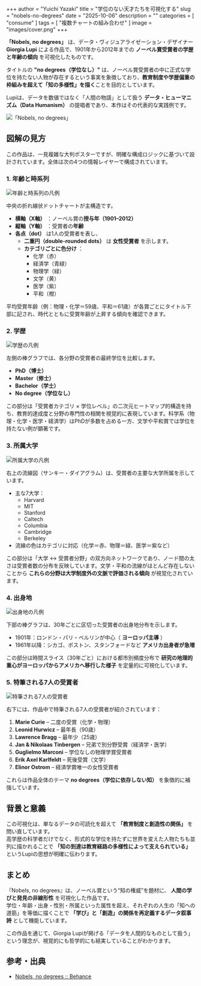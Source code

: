 +++
author = "Yuichi Yazaki"
title = "学位のない天才たちを可視化する"
slug = "nobels-no-degrees"
date = "2025-10-06"
description = ""
categories = [
    "consume"
]
tags = [
    "複数チャートの組み合わせ"
]
image = "images/cover.png"
+++

**「Nobels, no degrees」** は、データ・ヴィジュアライゼーション・デザイナー **Giorgia Lupi** による作品で、1901年から2012年までの **ノーベル賞受賞者の学歴と年齢の傾向** を可視化したものです。

タイトルの **"no degrees（学位なし）"** は、ノーベル賞受賞者の中に正式な学位を持たない人物が存在するという事実を象徴しており、**教育制度や学歴偏重の枠組みを超えて「知の多様性」を描く**ことを目的としています。

Lupiは、データを数値ではなく「人間の物語」として扱う **データ・ヒューマニズム（Data Humanism）** の提唱者であり、本作はその代表的な実践例です。

<!--more-->

![「Nobels, no degrees」](images/mainvisual.png)


## 図解の見方

この作品は、一見複雑な大判ポスターですが、明確な構成ロジックに基づいて設計されています。全体は次の4つの情報レイヤーで構成されています。

### 1. 年齢と時系列

![年齢と時系列の凡例](images/legend-main.png)

中央の折れ線状ドットチャートが主構造です。

- **横軸（X軸）** ：ノーベル賞の**授与年（1901–2012）**
- **縦軸（Y軸）** ：受賞者の**年齢**
- **各点（dot）** は1人の受賞者を表し、
  - **二重円（double-rounded dots）** は **女性受賞者** を示します。
  - **カテゴリごとに色分け** ：
    - 化学（赤）
    - 経済学（青緑）
    - 物理学（緑）
    - 文学（黄）
    - 医学（紫）
    - 平和（橙）

平均受賞年齢（例：物理・化学＝59歳、平和＝61歳）が各賞ごとにタイトル下部に記され、時代とともに受賞年齢が上昇する傾向を確認できます。



### 2. 学歴

![学歴の凡例](images/legend-blue-2.png)

左側の棒グラフでは、各分野の受賞者の最終学位を比較します。

- **PhD（博士）**
- **Master（修士）**
- **Bachelor（学士）**
- **No degree（学位なし）**

この部分は「受賞者カテゴリ × 学位レベル」の二次元ヒートマップ的構造を持ち、教育的達成度と分野の専門性の相関を視覚的に表現しています。科学系（物理・化学・医学・経済学）はPhDが多数を占める一方、文学や平和賞では学位を持たない例が顕著です。



### 3. 所属大学

![所属大学の凡例](images/legend-blue-1.png)

右上の流線図（サンキー・ダイアグラム）は、受賞者の主要な大学所属を示しています。

- 主な7大学：
  - Harvard
  - MIT
  - Stanford
  - Caltech
  - Columbia
  - Cambridge
  - Berkeley
- 流線の色はカテゴリに対応（化学＝赤、物理＝緑、医学＝紫など）

この部分は「大学 ↔ 受賞者分野」の双方向ネットワークであり、ノード間の太さは受賞者数の分布を反映しています。文学・平和の流線がほとんど存在しないことから **これらの分野は大学制度外の文脈で評価される傾向** が視覚化されています。



### 4. 出身地

![出身地の凡例](images/legend-timeline.png)

下部の棒グラフは、30年ごとに区切った受賞者の出身地分布を示します。

- 1901年：ロンドン・パリ・ベルリンが中心（ **ヨーロッパ主導** ）
- 1961年以降：シカゴ、ボストン、スタンフォードなど **アメリカ出身者が急増**

この部分は時間スライス（30年ごと）における都市別頻度分布で **研究の地理的重心がヨーロッパからアメリカへ移行した様子** を定量的に可視化しています。



### 5. 特筆される7人の受賞者

![特筆される7人の受賞者](images/legend-description.png)

右下には、作品中で特筆される7人の受賞者が紹介されています：

1. **Marie Curie** – 二度の受賞（化学・物理）
2. **Leonid Hurwicz** – 最年長（90歳）
3. **Lawrence Bragg** – 最年少（25歳）
4. **Jan & Nikolaas Tinbergen** – 兄弟で別分野受賞（経済学・医学）
5. **Guglielmo Marconi** – 学位なしの物理学賞受賞者
6. **Erik Axel Karlfeldt** – 死後受賞（文学）
7. **Elinor Ostrom** – 経済学賞唯一の女性受賞者

これらは作品全体のテーマ **no degrees（学位に依存しない知）** を象徴的に補強しています。



## 背景と意義

この可視化は、単なるデータの可読化を超えて **「教育制度と創造性の関係」** を問い直しています。  
高学歴の科学者だけでなく、形式的な学位を持たずに世界を変えた人物たちも並列に描かれることで **「知の到達は教育経路の多様性によって支えられている」** というLupiの思想が明確に伝わります。



## まとめ

『Nobels, no degrees』は、ノーベル賞という“知の権威”を題材に、 **人間の学びと発見の非線形性** を可視化した作品です。  
学位・年齢・出身・性別・所属といった属性を超え、それぞれの人生の「知への道筋」を等価に描くことで **「学び」と「創造」の関係を再定義するデータ叙事詩** として機能しています。

この作品を通じて、Giorgia Lupiが掲げる「データを人間的なものとして扱う」という理念が、視覚的にも哲学的にも結実していることがわかります。



## 参考・出典

- [Nobels, no degrees :: Behance](https://www.behance.net/gallery/14159439/Nobel-no-degrees)